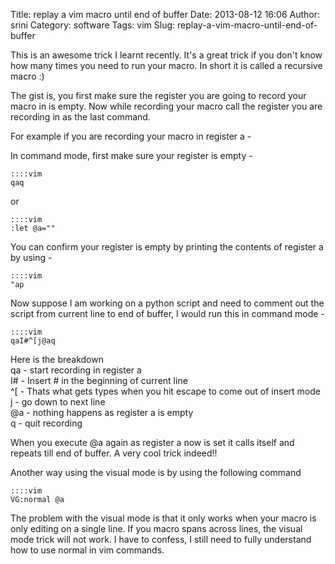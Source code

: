 Title: replay a vim macro until end of buffer
Date: 2013-08-12 16:06
Author: srini
Category: software
Tags: vim
Slug: replay-a-vim-macro-until-end-of-buffer

This is an awesome trick I learnt recently. It's a great trick if you
don't know how many times you need to run your macro. In short it is
called a recursive macro :)

The gist is, you first make sure the register you are going to record
your macro in is empty. Now while recording your macro call the register
you are recording in as the last command.

For example if you are recording your macro in register a -

In command mode, first make sure your register is empty -  

    ::::vim  
    qaq  

or  

    ::::vim  
    :let @a=""  


You can confirm your register is empty by printing the contents of
register a by using -  

    ::::vim  
    "ap  


Now suppose I am working on a python script and need to comment out the
script from current line to end of buffer, I would run this in command
mode -


    ::::vim  
    qaI#^[j@aq  


Here is the breakdown  
qa - start recording in register a  
I# - Insert # in the beginning of current line  
^[ - Thats what gets types when you hit escape to come out of insert mode  
j - go down to next line  
@a - nothing happens as register a is empty  
q - quit recording

When you execute @a again as register a now is set it calls itself and
repeats till end of buffer. A very cool trick indeed!!

Another way using the visual mode is by using the following command


    ::::vim  
    VG:normal @a  


The problem with the visual mode is that it only works when your macro
is only editing on a single line. If you macro spans across lines, the
visual mode trick will not work. I have to confess, I still need to
fully understand how to use normal in vim commands.
